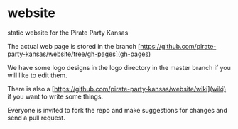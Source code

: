 website
=======

static website for the Pirate Party Kansas

The actual web page is stored in the branch [https://github.com/pirate-party-kansas/website/tree/gh-pages](gh-pages)

We have some logo designs in the logo directory in the master branch if you will like to edit them.

There is also a [https://github.com/pirate-party-kansas/website/wiki](wiki) if you want to write some things. 

Everyone is invited to fork the repo and make suggestions for changes and send a pull request. 
